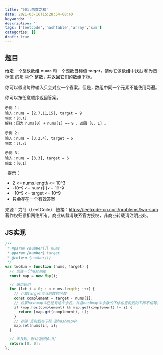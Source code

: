 ```yaml
---
title: "001.两数之和"
date: 2021-03-16T15:28:54+08:00
keywords: ''
description: ''
tags: ['leetcode','hashtable','array','sum']
categories: []
draft: true
---
```


## 题目 

给定一个整数数组 nums 和一个整数目标值 target，请你在该数组中找出 和为目标值 的那 两个 整数，并返回它们的数组下标。

你可以假设每种输入只会对应一个答案。但是，数组中同一个元素不能使用两遍。

你可以按任意顺序返回答案。

```
示例 1：  
输入：nums = [2,7,11,15], target = 9  
输出：[0,1]  
解释：因为 nums[0] + nums[1] == 9 ，返回 [0, 1] 。  

示例 2：  
输入：nums = [3,2,4], target = 6  
输出：[1,2]  
 
示例 3：  
输入：nums = [3,3], target = 6  
输出：[0,1]  
```
 
提示：

- 2 <= nums.length <= 10^3    
- -10^9 <= nums[i] <= 10^9  
- -10^9 <= target <= 10^9  
- 只会存在一个有效答案  

来源：力扣（LeetCode）
链接：https://leetcode-cn.com/problems/two-sum
著作权归领扣网络所有。商业转载请联系官方授权，非商业转载请注明出处。


## JS实现 

```javascript
/**
 * @param {number[]} nums
 * @param {number} target
 * @return {number[]}
 */
var twoSum = function (nums, target) {
  // 创建一个hashmap
  const map = new Map();

  // 遍历数组
  for (let i = 0; i < nums.length; i++) {
    // 计算target与当前数的余数
    const complement = target - nums[i];
    // 如果hashmap中已经有这个余数，并且hashmap中余数的下标与当前数的下标不相等，则返回[余数下标，当前数下标]
    if (map.has(complement) && map.get(complement) != i) {
      return [map.get(complement), i];
    }
    // 存储 当前数与下标 到hashmap中
    map.set(nums[i], i);
  }

  // 未找到，默认返回[0,0]
  return [0, 0];
};
```

